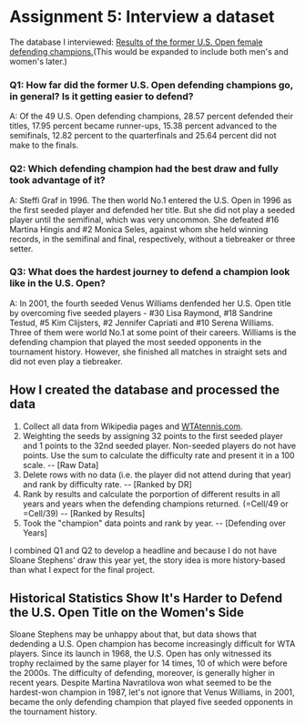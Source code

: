 # Assignment 5: Interview a dataset

The database I interviewed: [Results of the former U.S. Open female defending champions.](https://github.com/athenalyj/digitalframeworks-summer2018-/raw/master/final%20data_calculated.xlsx)(This would be expanded to include both men's and women's later.)

### Q1: How far did the former U.S. Open defending champions go, in general? Is it getting easier to defend?
A: Of the 49 U.S. Open defending champions, 28.57 percent defended their titles, 17.95 percent became runner-ups, 15.38 percent advanced to the semifinals, 12.82 percent to the quarterfinals and 25.64 percent did not make to the finals.


### Q2: Which defending champion had the best draw and fully took advantage of it?
A: Steffi Graf in 1996. The then world No.1 entered the U.S. Open in 1996 as the first seeded player and defended her title. But she did not play a seeded player until the semifinal, which was very uncommon. She defeated #16 Martina Hingis and #2 Monica Seles, against whom she held winning records, in the semifinal and final, respectively, without a tiebreaker or three setter.

### Q3: What does the hardest journey to defend a champion look like in the U.S. Open?
A: In 2001, the fourth seeded Venus Williams denfended her U.S. Open title by overcoming five seeded players - #30 Lisa Raymond, #18 Sandrine Testud, #5 Kim Clijsters, #2 Jennifer Capriati and #10 Serena Williams. Three of them were world No.1 at some point of their careers. Williams is the defending champion that played the most seeded opponents in the tournament history. However, she finished all matches in straight sets and did not even play a tiebreaker. 

## How I created the database and processed the data
1. Collect all data from Wikipedia pages and [WTAtennis.com](http://www.wtatennis.com/headtohead).
2. Weighting the seeds by assigning 32 points to the first seeded player and 1 points to the 32nd seeded player. Non-seeded players do not have points. Use the sum to calculate the difficulty rate and present it in a 100 scale. -- [Raw Data]
3. Delete rows with no data (i.e. the player did not attend during that year) and rank by difficulty rate. -- [Ranked by DR]
4. Rank by results and calculate the porportion of different results in all years and years when the defending champions returned. (=Cell/49 or =Cell/39) -- [Ranked by Results]
5. Took the "champion" data points and rank by year. -- [Defending over Years]



I combined Q1 and Q2 to develop a headline and because I do not have Sloane Stephens' draw this year yet, the story idea is more history-based than what I expect for the final project.
## Historical Statistics Show It's Harder to Defend the U.S. Open Title on the Women's Side
Sloane Stephens may be unhappy about that, but data shows that dedending a U.S. Open champion has become increasingly difficult for WTA players. 
Since its launch in 1968, the U.S. Open has only witnessed its trophy reclaimed by the same player for 14 times, 10 of which were before the 2000s. The difficulty of defending, moreover, is generally higher in recent years. Despite Martina Navratilova won what seemed to be the hardest-won champion in 1987, let's not ignore that Venus Williams, in 2001, became the only defending champion that played five seeded opponents in the tournament history. 
